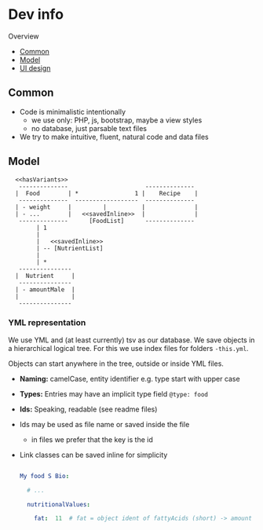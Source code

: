 # Dev info

Overview

- [Common](#common)
- [Model](#model)
- [UI design](UI_Design.md)


Common
----------------------------------------------------------

- Code is minimalistic intentionally
  - we use only: PHP, js, bootstrap, maybe a view styles
  - no database, just parsable text files
- We try to make intuitive, fluent, natural code and data files


Model
----------------------------------------------------------

```
  <<hasVariants>>
   --------------                      --------------
  |  Food        | *                1 |    Recipe    |
   --------------  ------------------  --------------
  | - weight     |         |          |              |
  | - ...        |   <<savedInline>>  |              |
   --------------      [FoodList]      --------------
        | 1
        |
        |   <<savedInline>>
        | -- [NutrientList]
        |
        | *
   ---------------
  |  Nutrient     |
   ---------------
  | - amountMale  |
  |               |
   ---------------
```



### YML representation

We use YML and (at least currently) tsv as our database. We save objects in a
hierarchical logical tree. For this we use index files for folders `-this.yml`.

Objects can start anywhere in the tree, outside or inside YML files.

- **Naming:** camelCase, entity identifier e.g. type start with upper case
- **Types:**  Entries may have an implicit type field `@type: food`
- **Ids:**    Speaking, readable (see readme files)

- Ids may be used as file name or saved inside the file
  - in files we prefer that the key is the id
- Link classes can be saved inline for simplicity

  ```yaml

  My food S Bio:

    # ...

    nutritionalValues:

      fat:  11  # fat = object ident of fattyAcids (short) -> amount
  ```
